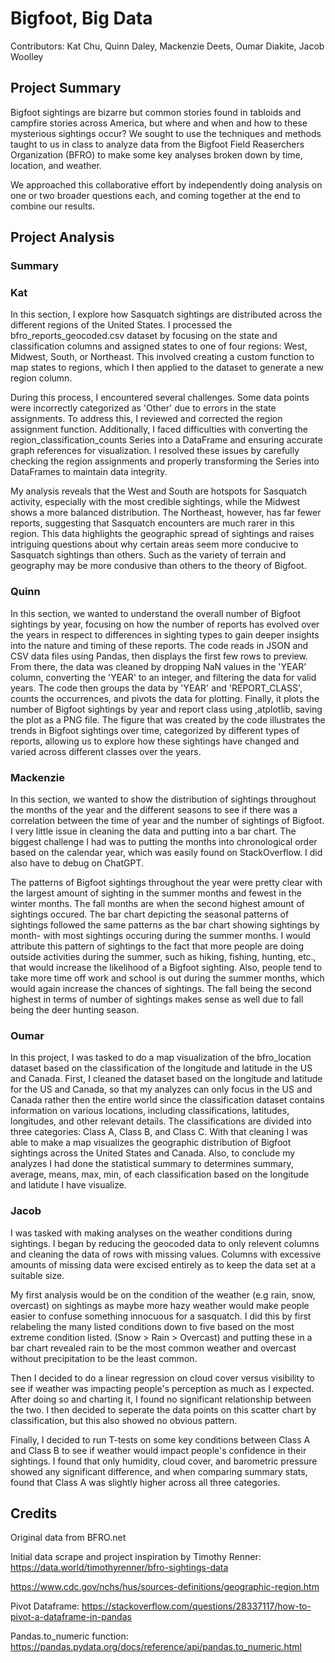 # Bigfoot, Big Data

Contributors: Kat Chu, Quinn Daley, Mackenzie Deets, Oumar Diakite, Jacob Woolley

## Project Summary
Bigfoot sightings are bizarre but common stories found in tabloids and campfire stories across America, but where and when and how to these mysterious sightings occur?
We sought to use the techniques and methods taught to us in class to analyze data from the Bigfoot Field Reaserchers Organization (BFRO) to make some key analyses broken down by time, location, and weather.

We approached this collaborative effort by independently doing analysis on one or two broader questions each, and coming together at the end to combine our results.

## Project Analysis

### Summary


### Kat
In this section, I explore how Sasquatch sightings are distributed across the different regions of the United States. I processed the bfro_reports_geocoded.csv dataset by focusing on the state and classification columns and assigned states to one of four regions: West, Midwest, South, or Northeast. This involved creating a custom function to map states to regions, which I then applied to the dataset to generate a new region column.

During this process, I encountered several challenges. Some data points were incorrectly categorized as 'Other' due to errors in the state assignments. To address this, I reviewed and corrected the region assignment function. Additionally, I faced difficulties with converting the region_classification_counts Series into a DataFrame and ensuring accurate graph references for visualization. I resolved these issues by carefully checking the region assignments and properly transforming the Series into DataFrames to maintain data integrity.

My analysis reveals that the West and South are hotspots for Sasquatch activity, especially with the most credible sightings, while the Midwest shows a more balanced distribution. The Northeast, however, has far fewer reports, suggesting that Sasquatch encounters are much rarer in this region. This data highlights the geographic spread of sightings and raises intriguing questions about why certain areas seem more conducive to Sasquatch sightings than others. Such as the variety of terrain and geography may be more condusive than others to the theory of Bigfoot. 

### Quinn
In this section, we wanted to understand the overall number of Bigfoot sightings by year, focusing on how the number of reports has evolved over the years in respect to  differences in sighting types to gain deeper insights into the nature and timing of these reports. The code reads in JSON and CSV data files using Pandas, then displays the first few rows to preview. From there, the data was cleaned  by dropping NaN values in the 'YEAR' column, converting the 'YEAR' to an integer, and filtering the data for valid years. The code then groups the data by 'YEAR' and 'REPORT_CLASS', counts the occurrences, and pivots the data for plotting. Finally, it plots the number of Bigfoot sightings by year and report class using ,atplotlib, saving the plot as a PNG file. The figure that was created by the code illustrates the trends in Bigfoot sightings over time, categorized by different types of reports, allowing us to explore how these sightings have changed and varied across different classes over the years.

### Mackenzie
In this section, we wanted to show the distribution of sightings throughout the months of the year and the different seasons to see if there was a correlation between the time of year and the number of sightings of Bigfoot. I very little issue in cleaning the data and putting into a bar chart. The biggest challenge I had was to putting the months into chronological order based on the calendar year, which was easily found on StackOverflow. I did also have to debug on ChatGPT.

The patterns of Bigfoot sightings throughout the year were pretty clear with the largest amount of sighting in the summer months and fewest in the winter months. The fall months are when the second highest amount of sightings occured. The bar chart depicting the seasonal patterns of sightings followed the same patterns as the bar chart showing sightings by month- with most sightings occuring during the summer months. I would attribute this pattern of sightings to the fact that more people are doing outside activities during the summer, such as hiking, fishing, hunting, etc., that would increase the likelihood of a Bigfoot sighting. Also, people tend to take more time off work and school is out during the summer months, which would again increase the chances of sightings. The fall being the second highest in terms of number of sightings makes sense as well due to fall being the deer hunting season.

### Oumar
In this project, I was tasked to do a map visualization of the bfro_location dataset based on the classification of the longitude and latitude in the US and Canada. First, I cleaned the dataset based on the longitude and latitude for the US and Canada, so that my analyzes can only focus in the US and Canada rather then the entire world since the classification dataset contains information on various locations, including classifications, latitudes, longitudes, and other relevant details. The classifications are divided into three categories: Class A, Class B, and Class C. With that cleaning I was able to make a map visualizes the geographic distribution of Bigfoot sightings across the United States and Canada. Also, to conclude my analyzes I had done the statistical summary to determines summary, average, means, max, min, of each classification based on the longitude and latidute I have visualize.

### Jacob
I was tasked with making analyses on the weather conditions during sightings. I began by reducing the geocoded data to only relevent columns and cleaning the data of rows with missing values. Columns with excessive amounts of missing data were excised entirely as to keep the data set at a suitable size.

My first analysis would be on the condition of the weather (e.g rain, snow, overcast) on sightings as maybe more hazy weather would make people easier to confuse something innocuous for a sasquatch. I did this by first relabeling the many listed conditions down to five based on the most extreme condition listed. (Snow > Rain > Overcast) and putting these in a bar chart revealed rain to be the most common weather and overcast without precipitation to be the least common.

Then I decided to do a linear regression on cloud cover versus visibility to see if weather was impacting people's perception as much as I expected. After doing so and charting it, I found no significant relationship between the two. I then decided to seperate the data points on this scatter chart by classification, but this also showed no obvious pattern.

Finally, I decided to run T-tests on some key conditions between Class A and Class B to see if weather would impact people's confidence in their sightings. I found that only humidity, cloud cover, and barometric pressure showed any significant difference, and when comparing summary stats, found that Class A was  slightly higher across all three categories.

## Credits

Original data from BFRO.net

Initial data scrape and project inspiration by Timothy Renner: https://data.world/timothyrenner/bfro-sightings-data

https://www.cdc.gov/nchs/hus/sources-definitions/geographic-region.htm

Pivot Dataframe: https://stackoverflow.com/questions/28337117/how-to-pivot-a-dataframe-in-pandas

Pandas.to_numeric function: https://pandas.pydata.org/docs/reference/api/pandas.to_numeric.html